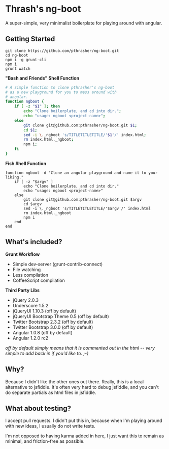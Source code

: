 Thrash's ng-boot
================

A super-simple, very minimalist boilerplate for playing around with angular.

Getting Started
---------------


```
git clone https://github.com/pthrasher/ng-boot.git
cd ng-boot
npm i -g grunt-cli
npm i
grunt watch
```

**"Bash and Friends" Shell Function**

```sh
# A simple function to clone pthrasher's ng-boot
# as a new playground for you to mess around with
# angular.
function ngboot {
    if [ -z "$1" ]; then
        echo "Clone boilerplate, and cd into dir.";
        echo "usage: ngboot <project-name>";
    else
        git clone git@github.com:pthrasher/ng-boot.git $1;
        cd $1;
        sed -i \._ngboot 's/TITLETITLETITLE/'$1'/' index.html;
        rm index.html._ngboot;
        npm i;
    fi
}
```


**Fish Shell Function**

```fish
function ngboot -d "Clone an angular playground and name it to your liking."
    if [ -z "$argv" ]
        echo "Clone boilerplate, and cd into dir."
        echo "usage: ngboot <project-name>"
    else
        git clone git@github.com:pthrasher/ng-boot.git $argv
        cd $argv
        sed -i \._ngboot 's/TITLETITLETITLE/'$argv'/' index.html
        rm index.html._ngboot
        npm i
    end
end
```


What's included?
----------------

**Grunt Workflow**


* Simple dev-server (grunt-contrib-connect)
* File watching
* Less compilation
* CoffeeScript compilation


**Third Party Libs**


* jQuery 2.0.3
* Underscore 1.5.2
* jQueryUI 1.10.3 (off by default)
* jQueryUI Bootstrap Theme 0.5 (off by default)
* Twitter Bootstrap 2.3.2 (off by default)
* Twitter Bootstrap 3.0.0 (off by default)
* Angular 1.0.8 (off by default)
* Angular 1.2.0 rc2


*off by default simply means that it is commented out in the html -- very
simple to add back in if you'd like to. ;-)*


Why?
----


Because I didn't like the other ones out there. Really, this is a local
alternative to jsfiddle. It's often very hard to debug jsfiddle, and you can't
do separate partials as html files in jsfiddle.


What about testing?
-------------------


I accept pull requests. I didn't put this in, because when I'm playing around
with new ideas, I usually do not write tests.

I'm not opposed to having karma added in here, I just want this to remain as
minimal, and friction-free as possible.

